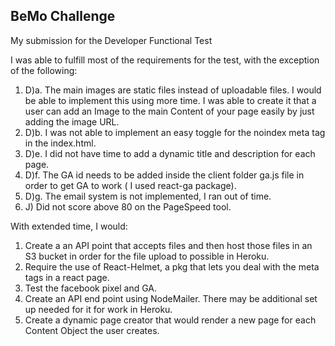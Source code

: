 
<h2> BeMo Challenge </h2>

My submission for the Developer Functional Test

I was able to fulfill most of the requirements for the test, with the exception of the following:

1. D)a. The main images are static files instead of uploadable files. I would be able to implement this using more time. I was able to create it that a user can add an Image to the main Content of your page easily by just adding the image URL. 
2. D)b. I was not able to implement an easy toggle for the noindex meta tag in the index.html.  
3. D)e. I did not have time to add a dynamic title and description for each page.
4. D)f. The GA id needs to be added inside the client folder ga.js file in order to get GA to work ( I used react-ga package).
5. D)g. The email system is not implemented, I ran out of time.
6. J) Did not score above 80 on the PageSpeed tool.


With extended time, I would: 
1. Create a an API point that accepts files and then host those files in an S3 bucket in order for the file upload to possible in Heroku.
2. Require the use of React-Helmet, a pkg that lets you deal with the meta tags in a react page.
3. Test the facebook pixel and GA.
4. Create an API end point using NodeMailer. There may be additional set up needed for it for work in Heroku. 
5. Create a dynamic page creator that would render a new page for each Content Object the user creates.
